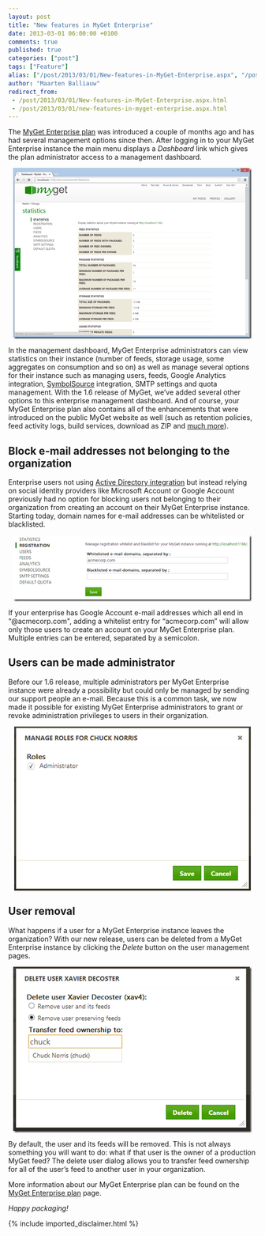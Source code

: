 ```yaml
---
layout: post
title: "New features in MyGet Enterprise"
date: 2013-03-01 06:00:00 +0100
comments: true
published: true
categories: ["post"]
tags: ["Feature"]
alias: ["/post/2013/03/01/New-features-in-MyGet-Enterprise.aspx", "/post/2013/03/01/new-features-in-myget-enterprise.aspx"]
author: "Maarten Balliauw"
redirect_from:
 - /post/2013/03/01/New-features-in-MyGet-Enterprise.aspx.html
 - /post/2013/03/01/new-features-in-myget-enterprise.aspx.html
---
```


<p>The <a href="http://www.myget.org/plans">MyGet Enterprise plan</a> was introduced a couple of months ago and has had several management options since then. After logging in to your MyGet Enterprise instance the main menu displays a <em>Dashboard </em>link which gives the plan administrator access to a management dashboard.</p>
<p><a href="/images/image_45.png"><img style="background-image: none; float: none; padding-top: 0px; padding-left: 0px; margin: 0px auto; display: block; padding-right: 0px; border: 0px;" title="MyGet Enterprise administration" src="/images/image_thumb_43.png" alt="MyGet Enterprise administration" width="484" height="346" border="0" /></a></p>
<p>In the management dashboard, MyGet Enterprise administrators can view statistics on their instance (number of feeds, storage usage, some aggregates on consumption and so on) as well as manage several options for their instance such as managing users, feeds, Google Analytics integration, <a href="http://www.symbolsource.org">SymbolSource</a> integration, SMTP settings and quota management. With the 1.6 release of MyGet, we&rsquo;ve added several other options to this enterprise management dashboard. And of course, your MyGet Enterprise plan also contains all of the enhancements that were introduced on the public MyGet website as well (such as retention policies, feed activity logs, build services, download as ZIP and <a href="/post/2013/02/25/Release-notes-for-MyGet-16.aspx">much more</a>).</p>
<h2>Block e-mail addresses not belonging to the organization</h2>
<p>Enterprise users not using <a href="http://www.myget.org/Home/Features">Active Directory integration</a> but instead relying on social identity providers like Microsoft Account or Google Account previously had no option for blocking users not belonging to their organization from creating an account on their MyGet Enterprise instance. Starting today, domain names for e-mail addresses can be whitelisted or blacklisted.</p>
<p><a href="/images/image_46.png"><img style="background-image: none; float: none; padding-top: 0px; padding-left: 0px; margin-left: auto; display: block; padding-right: 0px; margin-right: auto; border: 0px;" title="image" src="/images/image_thumb_44.png" alt="image" width="484" height="134" border="0" /></a></p>
<p>If your enterprise has Google Account e-mail addresses which all end in &ldquo;@acmecorp.com", adding a whitelist entry for &ldquo;acmecorp.com&rdquo; will allow only those users to create an account on your MyGet Enterprise plan. Multiple entries can be entered, separated by a semicolon.</p>
<h2>Users can be made administrator</h2>
<p>Before our 1.6 release, multiple administrators per MyGet Enterprise instance were already a possibility but could only be managed by sending our support people an e-mail. Because this is a common task, we now made it possible for existing MyGet Enterprise administrators to grant or revoke administration privileges to users in their organization.</p>
<p><a href="/images/image_47.png"><img style="background-image: none; float: none; padding-top: 0px; padding-left: 0px; margin-left: auto; display: block; padding-right: 0px; margin-right: auto; border: 0px;" title="image" src="/images/image_thumb_45.png" alt="image" width="480" height="332" border="0" /></a></p>
<h2>User removal</h2>
<p>What happens if a user for a MyGet Enterprise instance leaves the organization? With our new release, users can be deleted from a MyGet Enterprise instance by clicking the <em>Delete</em> button on the user management pages.</p>
<p><a href="/images/image_48.png"><img style="background-image: none; float: none; padding-top: 0px; padding-left: 0px; margin-left: auto; display: block; padding-right: 0px; margin-right: auto; border: 0px;" title="image" src="/images/image_thumb_46.png" alt="image" width="484" height="336" border="0" /></a></p>
<p>By default, the user and its feeds will be removed. This is not always something you will want to do: what if that user is the owner of a production MyGet feed? The delete user dialog allows you to transfer feed ownership for all of the user&rsquo;s feed to another user in your organization.</p>
<p>More information about our MyGet Enterprise plan can be found on the <a href="http://www.myget.org/plans">MyGet Enterprise plan</a> page.</p>
<p><em>Happy packaging!</em></p>

{% include imported_disclaimer.html %}

